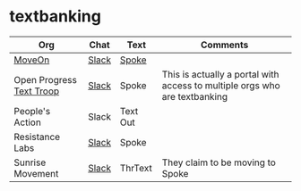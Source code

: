 # textbanking

Org | Chat | Text | Comments
--- | ---- | ---- | --------
[MoveOn](https://front.moveon.org/) | [Slack](https://moveontextteam.slack.com/) | [Spoke](https://spoke.moveon.org) | 
Open Progress [Text Troop](https://www.openprogress.com/text-troop) | [Slack](openprogresstexting.slack.com) | Spoke | This is actually a portal with access to multiple orgs who are textbanking
People's Action | Slack | Text Out | 
Resistance Labs | [Slack](https://resistancelabs.slack.com) | Spoke |
Sunrise Movement | [Slack](sunrisemovement.slack.com) | ThrText | They claim to be moving to Spoke 

